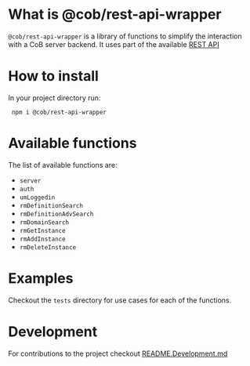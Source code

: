 # What is @cob/rest-api-wrapper

`@cob/rest-api-wrapper` is a library of functions to simplify the interaction with a CoB server backend.
It uses part of the available [REST API](https://learning.cultofbits.com/swagger/swagger-ui/#/) 

# How to install

In your project directory run:

```
 npm i @cob/rest-api-wrapper
````

# Available functions

The list of available functions are:
* `server` 
* `auth` 
* `umLoggedin`
* `rmDefinitionSearch`
* `rmDefinitionAdvSearch`
* `rmDomainSearch`
* `rmGetInstance`
* `rmAddInstance`
* `rmDeleteInstance`


# Examples
Checkout the `tests` directory for use cases for each of the functions.

# Development
For contributions to the project checkout [README.Development.md](./README.Development.md)
